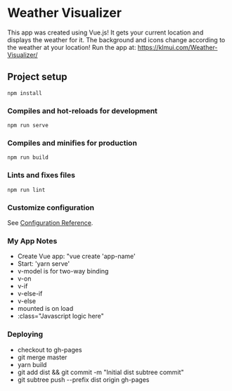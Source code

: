 # Weather Visualizer
This app was created using Vue.js! It gets your current location and displays the weather for it. The background and icons change according to the weather at your location!
Run the app at: https://klmui.com/Weather-Visualizer/

## Project setup
```
npm install
```

### Compiles and hot-reloads for development
```
npm run serve
```

### Compiles and minifies for production
```
npm run build
```

### Lints and fixes files
```
npm run lint
```

### Customize configuration
See [Configuration Reference](https://cli.vuejs.org/config/).


### My App Notes
- Create Vue app: "vue create 'app-name'
- Start: 'yarn serve'
- v-model is for two-way binding
- v-on
- v-if
- v-else-if
- v-else
- mounted is on load
- :class="Javascript logic here"

### Deploying
- checkout to gh-pages
- git merge master
- yarn build
- git add dist && git commit -m "Initial dist subtree commit"
- git subtree push --prefix dist origin gh-pages